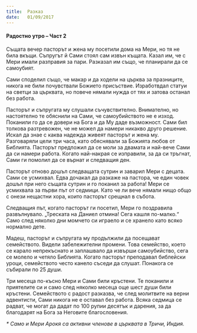 ```yaml
---
title:  Разказ
date:   01/09/2017
---
```


#### Радостно утро – Част 2

Същата вечер пасторът и жена му посетили дома на Мери, но тя не била вкъщи. Съпругът й Сами стоял сам извън къщата. Казал им, че с Мери имали разправия за пари. Разказал им също, че планирали да се самоубият.

Сами споделил също, че макар и да ходели на църква за празниците, никога не били почувствали Божието присъствие. Изработвдал статуи на светци за църквата, но повече нямали нужда от тях и затова останал без работа.

Пасторът и съпругата му слушали съчувствително. Внимателно, но настоятелно те обяснили на Сами, че самоубийството не е изход. Поканили го да се довери на Бога и да Му даде възможност. Сами бил толкова разтревожен, че не можел да намери никакво друго решение. Искал да знае с каква надежда живеят пасторът и жена му. Разговаряли цели три часа, като обяснявали за Божията любов от Библията. Пасторът предложил да се моли за двамата и най-вече Сами да си намери работа. Когато най-накрая се изправили, за да си тръгнат, Сами ги помолил да се върнат и следващия ден.

Пасторът отново дошъл следващата сутрин и заварил Мери с децата. Сами се усмихвал. Едва дочакал да разкаже на пастора, че един човек дошъл при него същата сутрин и го поканил за работа! Мери се усмихвала за първи път от седмици. Като че ли вече нямали нищо общо с онези нещастни хора, които пасторът срещнал в събота.

Следващия път, когато пасторът ги посетил, Мери го поздравила развълнувало. „Треската на Даниел отмина! Сега кашля по-малко.“ Само след няколко дни момчето си играело и се хранело като всяко нормално дете.

Мадеш, пасторът и съпругата му продължили да посещават семейството. Видели забележителни промени. Това семейство, което се карало непрекъснато и заплашвало да извърши самоубийство, сега се молело и четяло Библията. Когато пасторът преподавал библейски уроци, семейството често канело съседи да слушат. Понакога се събирали по 25 души.

Три месеца по-късно Мери и Сами били кръстени. Те поканили и приятелите си и само след няколко месеца още шест души били кръстени. Семейството с радост разказва, че след молитвите на верни адвентисти, Сами никога не е оставал без работа. Всяка седмица се радват, че могат да дадат по 100 рупии десятък и дарения, за да благодарят на Бога за Неговите благословения.

_* Само и Мери Арокя са активни членове в църквата в Тричи, Индия._